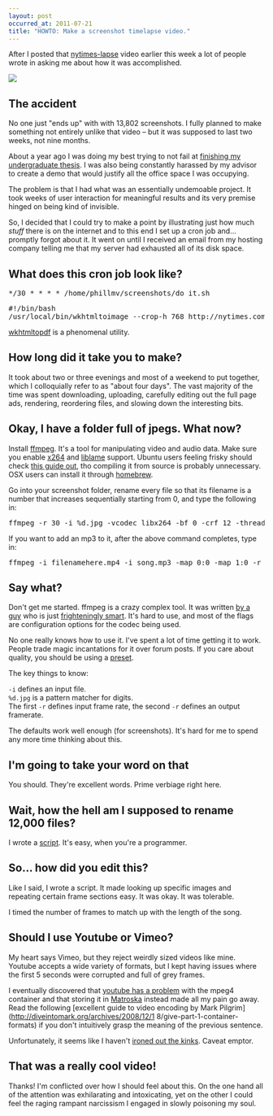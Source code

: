 ```yaml
---
layout: post
occurred_at: 2011-07-21
title: "HOWTO: Make a screenshot timelapse video."
---
```


After I posted that [nytimes-lapse](http://okayfail.com/2011/nytimes-timelapse.html) video earlier this week a lot of people wrote in asking me about how it was accomplished.

<img src="/img/nytimes-election.gif" />

<h2>The accident</h2>
No one just "ends up" with with 13,802 screenshots. I fully planned to make something not entirely unlike that video – but it was supposed to last two weeks, not nine months.

About a year ago I was doing my best trying to not fail at [finishing my undergraduate thesis](http://okayfail.com/2011/thoughts-on-building-a-feed-reader.html). I was also being constantly harassed by my advisor to create a demo that would justify all the office space I was occupying.

The problem is that I had what was an essentially undemoable project. It took weeks of user interaction for meaningful results and its very premise hinged on being kind of invisible.

So, I decided that I could try to make a point by illustrating just how much *stuff* there is on the internet and to this end I set up a cron job and... promptly forgot about it. It went on until I received an email from my hosting company telling me that my server had exhausted all of its disk space.

<h2>What does this cron job look like?</h2>

<pre>*/30 * * * * /home/phillmv/screenshots/do_it.sh</pre>
<pre>
#!/bin/bash
/usr/local/bin/wkhtmltoimage --crop-h 768 http://nytimes.com /home/phillmv/screenshots/nytimes-`date +%Y%m%d-%H%M`.jpg
</pre>

[wkhtmltopdf](http://code.google.com/p/wkhtmltopdf/) is a phenomenal utility.

<h2>How long did it take you to make?</h2>

It took about two or three evenings and most of a weekend to put together, which I colloquially refer to as "about four days". The vast majority of the time was spent downloading, uploading, carefully editing out the full page ads, rendering, reordering files, and slowing down the interesting bits.

<h2>Okay, I have a folder full of jpegs. What now?</h2>

Install [ffmpeg](http://en.wikipedia.org/wiki/FFmpeg). It's a tool for manipulating video and audio data. Make sure you enable  [x264](http://en.wikipedia.org/wiki/X264) and [liblame](http://lame.sourceforge.net/) support. Ubuntu users feeling frisky should check [this guide out](http://ubuntuforums.org/showthread.php?t=786095), tho compiling it from source is probably unnecessary. OSX users can install it through [homebrew](http://mxcl.github.com/homebrew/).

Go into your screenshot folder, rename every file so that its filename is a number that increases sequentially starting from 0, and type the following in:

<pre>ffmpeg -r 30 -i %d.jpg -vcodec libx264 -bf 0 -crf 12 -threads 2 -an -r 30 filenamehere.mp4</pre>

If you want to add an mp3 to it, after the above command completes, type in:

<pre>ffmpeg -i filenamehere.mp4 -i song.mp3 -map 0:0 -map 1:0 -r 30 -acodec copy -vcodec copy -threads 2 filenamehere_with_sound.mkv</pre>

<h2>Say what?</h2>

Don't get me started. ffmpeg is a crazy complex tool. It was written [by a guy](http://en.wikipedia.org/wiki/Fabrice_Bellard) who is just [frighteningly smart](http://bellard.org/jslinux/). It's hard to use, and most of the flags are configuration options for the codec being used. 

No one really knows how to use it. I've spent a lot of time getting it to work. People trade magic incantations for it over forum posts. If you care about quality, you should be using a [preset](http://juliensimon.blogspot.com/2009/01/howto-ffmpeg-x264-presets.html).

The key things to know: 

`-i` defines an input file.<br/>
`%d.jpg` is a pattern matcher for digits.<br/>
The first `-r` defines input frame rate, the second `-r` defines an output framerate. 

The defaults work well enough (for screenshots). It's hard for me to spend any more time thinking about this.

<h2>I'm going to take your word on that</h2>

You should. They're excellent words. Prime verbiage right here.

<h2>Wait, how the hell am I supposed to rename 12,000 files?</h2>

I wrote a [script](https://gist.github.com/1089931). It's easy, when you're a programmer.

<h2>So... how did you edit this?</h2>

Like I said, I wrote a script. It made looking up specific images and repeating certain frame sections easy. It was okay. It was tolerable.

I timed the number of frames to match up with the length of the song.

<h2>Should I use Youtube or Vimeo?</h2>

My heart says Vimeo, but they reject weirdly sized videos like mine. Youtube accepts a wide variety of formats, but I kept having issues where the first 5 seconds were corrupted and full of grey frames.

I eventually discovered that [youtube has a problem](http://forums.creativecow.net/thread/291/423) with the mpeg4 container and that storing it in [Matroska](http://en.wikipedia.org/wiki/Matroska) instead made all my pain go away. Read the following [excellent guide to video encoding by Mark Pilgrim](http://diveintomark.org/archives/2008/12/1 8/give-part-1-container-formats) if you don't intuitively grasp the meaning of the previous sentence.

Unfortunately, it seems like I haven't [ironed out the kinks](https://twitter.com/#!/chrisarchitect/status/93418084479668224). Caveat emptor.

<h2>That was a really cool video!</h2>

Thanks! I'm conflicted over how I should feel about this. On the one hand all of the attention was exhilarating and intoxicating, yet on the other I could feel the raging rampant narcissism I engaged in slowly poisoning my soul.

